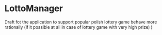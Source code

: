 # LottoManager

Draft fot the application to support popular polish lottery game behave more rationally (if it possible at all in case of lottery game with very high prize) )
